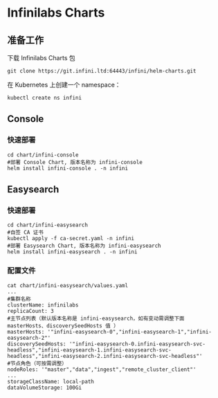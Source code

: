 # **Infinilabs Charts**

## 准备工作
下载 Infinilabs Charts 包
```
git clone https://git.infini.ltd:64443/infini/helm-charts.git
```

在 Kubernetes 上创建一个 namespace：
```
kubectl create ns infini
```

## Console

### 快速部署
```
cd chart/infini-console
#部署 Console Chart, 版本名称为 infini-console
helm install infini-console . -n infini
```

## Easysearch

### 快速部署
```
cd chart/infini-easysearch
#自签 CA 证书
kubectl apply -f ca-secret.yaml -n infini
#部署 Easysearch Chart, 版本名称为 infini-easysearch
helm install infini-easysearch . -n infini
```

### 配置文件
```
cat chart/infini-easysearch/values.yaml
...
#集群名称
clusterName: infinilabs
replicaCount: 3             
#主节点列表（默认版本名称是 infini-easysearch，如有变动需调整下面 masterHosts、discoverySeedHosts 值 ）
masterHosts: '"infini-easysearch-0","infini-easysearch-1","infini-easysearch-2"'
discoverySeedHosts: '"infini-easysearch-0.infini-easysearch-svc-headless","infini-easysearch-1.infini-easysearch-svc-headless","infini-easysearch-2.infini-easysearch-svc-headless"'
#节点角色（可按需调整）
nodeRoles: '"master","data","ingest","remote_cluster_client"'
...
storageClassName: local-path
dataVolumeStorage: 100Gi
```
